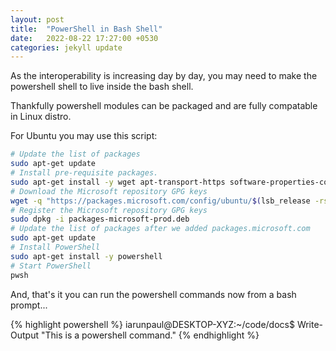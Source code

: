 ```yaml
---
layout: post
title:  "PowerShell in Bash Shell"
date:   2022-08-22 17:27:00 +0530
categories: jekyll update
---
```


As the interoperability is increasing day by  day, you may need to make the powershell shell to live inside the bash shell.

Thankfully powershell modules can be packaged and are fully compatable in Linux distro.

For Ubuntu you may use this script:

```bash
# Update the list of packages
sudo apt-get update
# Install pre-requisite packages.
sudo apt-get install -y wget apt-transport-https software-properties-common
# Download the Microsoft repository GPG keys
wget -q "https://packages.microsoft.com/config/ubuntu/$(lsb_release -rs)/packages-microsoft-prod.deb"
# Register the Microsoft repository GPG keys
sudo dpkg -i packages-microsoft-prod.deb
# Update the list of packages after we added packages.microsoft.com
sudo apt-get update
# Install PowerShell
sudo apt-get install -y powershell
# Start PowerShell
pwsh
```

And, that's it you can run the powershell commands now from a bash prompt...

{% highlight powershell %}
iarunpaul@DESKTOP-XYZ:~/code/docs$ Write-Output "This is a powershell command."
{% endhighlight  %}